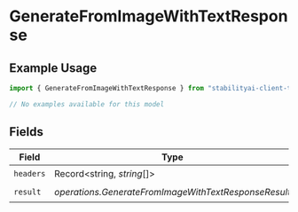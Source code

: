 # GenerateFromImageWithTextResponse

## Example Usage

```typescript
import { GenerateFromImageWithTextResponse } from "stabilityai-client-typescript/models/operations";

// No examples available for this model
```

## Fields

| Field                                                | Type                                                 | Required                                             | Description                                          |
| ---------------------------------------------------- | ---------------------------------------------------- | ---------------------------------------------------- | ---------------------------------------------------- |
| `headers`                                            | Record<string, *string*[]>                           | :heavy_check_mark:                                   | N/A                                                  |
| `result`                                             | *operations.GenerateFromImageWithTextResponseResult* | :heavy_check_mark:                                   | N/A                                                  |